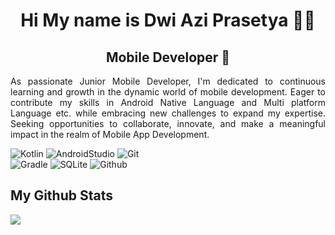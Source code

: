 <div align="center">
  <h1>Hi My name is Dwi Azi Prasetya 👨‍💻</h1>
</div>

<div align="center">
  <h2>Mobile Developer 📱</h2>
</div>

<div align="justify">
  <p>As passionate Junior Mobile Developer, I'm dedicated to continuous learning and growth in the dynamic world of mobile development. Eager to contribute my skills in Android Native Language and Multi platform Language etc. while embracing new challenges to expand my expertise. Seeking opportunities to collaborate, innovate, and make a meaningful impact in the realm of Mobile App Development.</p>
</di

![Kotlin](https://img.shields.io/badge/kotlin-%237F52FF.svg?style=for-the-badge&logo=kotlin&logoColor=white) ![AndroidStudio](https://img.shields.io/badge/Android_Studio-3DDC84?style=for-the-badge&logo=android-studio&logoColor=white) ![Git](https://img.shields.io/badge/GIT-E44C30?style=for-the-badge&logo=git&logoColor=white) <br> ![Gradle](https://img.shields.io/badge/gradle-02303A?style=for-the-badge&logo=gradle&logoColor=white)  ![SQLite](https://img.shields.io/badge/Sqlite-003B57?style=for-the-badge&logo=sqlite&logoColor=white) ![Github](https://img.shields.io/badge/GitHub-100000?style=for-the-badge&logo=github&logoColor=white)

<h2> My Github Stats </h2>

<a href="http://www.github.com/dwiaziprasetya"><img src="https://github-readme-streak-stats.herokuapp.com/?user=dwiaziprasetya&stroke=ffffff&background=1c1917&ring=0891b2&fire=0891b2&currStreakNum=ffffff&currStreakLabel=0891b2&sideNums=ffffff&sideLabels=ffffff&dates=ffffff&hide_border=true" /></a>
